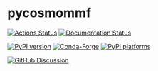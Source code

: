 # pycosmommf

[![Actions Status][actions-badge]][actions-link]
[![Documentation Status][rtd-badge]][rtd-link]

[![PyPI version][pypi-version]][pypi-link]
[![Conda-Forge][conda-badge]][conda-link]
[![PyPI platforms][pypi-platforms]][pypi-link]

[![GitHub Discussion][github-discussions-badge]][github-discussions-link]

<!-- SPHINX-START -->

<!-- prettier-ignore-start -->
[actions-badge]:            https://github.com/James11222/pycosmommf/workflows/CI/badge.svg
[actions-link]:             https://github.com/James11222/pycosmommf/actions
[conda-badge]:              https://img.shields.io/conda/vn/conda-forge/pycosmommf
[conda-link]:               https://github.com/conda-forge/pycosmommf-feedstock
[github-discussions-badge]: https://img.shields.io/static/v1?label=Discussions&message=Ask&color=blue&logo=github
[github-discussions-link]:  https://github.com/James11222/pycosmommf/discussions
[pypi-link]:                https://pypi.org/project/pycosmommf/
[pypi-platforms]:           https://img.shields.io/pypi/pyversions/pycosmommf
[pypi-version]:             https://img.shields.io/pypi/v/pycosmommf
[rtd-badge]:                https://readthedocs.org/projects/pycosmommf/badge/?version=latest
[rtd-link]:                 https://pycosmommf.readthedocs.io/en/latest/?badge=latest

<!-- prettier-ignore-end -->
